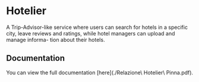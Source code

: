 # Hotelier

A Trip-Advisor-like service where users can search for hotels in a specific city,
leave reviews and ratings, while hotel managers can upload and manage informa-
tion about their hotels.

## Documentation

You can view the full documentation [here](./Relazione\ Hotelier\ Pinna.pdf).
